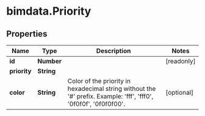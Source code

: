 # bimdata.Priority

## Properties

Name | Type | Description | Notes
------------ | ------------- | ------------- | -------------
**id** | **Number** |  | [readonly] 
**priority** | **String** |  | 
**color** | **String** |              Color of the priority in hexadecimal string without the &#39;#&#39; prefix.             Example: &#39;fff&#39;, &#39;fff0&#39;, &#39;0f0f0f&#39;, &#39;0f0f0f00&#39;.          | [optional] 


